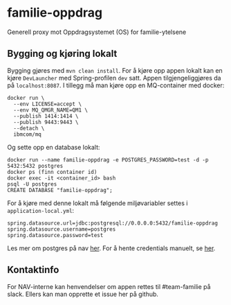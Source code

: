 # familie-oppdrag
Generell proxy mot Oppdragsystemet (OS) for familie-ytelsene

## Bygging og kjøring lokalt
Bygging gjøres med `mvn clean install`. For å kjøre opp appen lokalt kan en kjøre `DevLauncher` med Spring-profilen `dev` satt.
Appen tilgjengeliggjøres da på `localhost:8087`.
I tillegg må man kjøre opp en MQ-container med docker:
```
docker run \
  --env LICENSE=accept \
  --env MQ_QMGR_NAME=QM1 \
  --publish 1414:1414 \
  --publish 9443:9443 \
  --detach \
  ibmcom/mq
```

Og sette opp en database lokalt:
```
docker run --name familie-oppdrag -e POSTGRES_PASSWORD=test -d -p 5432:5432 postgres
docker ps (finn container id)
docker exec -it <container_id> bash
psql -U postgres
CREATE DATABASE "familie-oppdrag";
```

For å kjøre med denne lokalt må følgende miljøvariabler settes i `application-local.yml`:
```
spring.datasource.url=jdbc:postgresql://0.0.0.0:5432/familie-oppdrag
spring.datasource.username=postgres
spring.datasource.password=test
```

Les mer om postgres på nav [her](https://github.com/navikt/utvikling/blob/master/PostgreSQL.md). For å hente credentials manuelt, se [her](https://github.com/navikt/utvikling/blob/master/Vault.md). 

## Kontaktinfo
For NAV-interne kan henvendelser om appen rettes til #team-familie på slack. Ellers kan man opprette et issue her på github.
